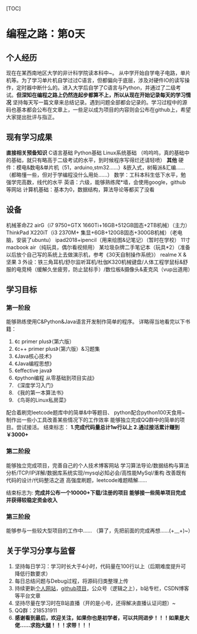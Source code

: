 [TOC]

# 编程之路：第0天
## 个人经历
现在在某西南地区大学的非计科学院读本科中~。
从中学开始自学电子电路，单片机等。为了学习单片机自学过过C语言，但都偏向于底层，涉及对硬件IO的读写操作，定时器中断什么的。进入大学后自学了C语言与Python，并通过了二级考试。**但深知在编程之路上仍然连起步都算不上，所以从现在开始记录每天的学习情况**
坚持每天写一篇文章来总结记录。遇到问题全部都会记录的。学习过程中的源码也基本都会公布在文章上，一些足以成为项目的内容则会公布在github上，希望大家提出批评与指正。

## 现有学习成果

**直接相关预备知识**
C语言基础
Python基础
Linux系统基础
（呜呜呜，真的基础中的基础，就只有略高于二级考试的水平，到时候程序写得烂还请轻喷）
**其他**
硬件：模电&数电&单片机（51，arduino,stm32……）&嵌入式，树莓派&汇编……（都略懂一些，但对于学编程没什么用处……）
数学：工科本科生低下水平，勉强学完高数，线代的水平
英语：六级，能够熟练爬*墙，会使用google，github等网站
计算机基础：基本为0，数据结构，算法导论等都买了没看


## 设备
机械革命Z2 airG（i7 9750+GTX 1660Ti+16GB+512GB固态+2TB机械）（主力）
ThinkPad X220iT（i3 2370M+ 集显+6GB+120GB固态+300GB机械）（老电脑，安装了ubuntu）
ipad2018+ipencil（用来绘图&记笔记）（暂时在学校）
11寸macbook air（纯玩具，偶尔看视频用）
某垃圾杂牌二手笔记本（玩具*2）（准备以后放个自己写的系统上去做演示机，参考《30天自制操作系统》）
realme X & 坚果 3
外设：铁三角耳机/舒尔监听耳机/杜伽K320机械键盘/人体工程学鼠标&舒服的电竞椅（缓解久坐疲劳，防止鼠标手）/数位板&摄像头&麦克风（vup出道用）

## 学习目标
### 第一阶段
能够熟练使用C&Python&Java语言开发制作简单的程序。
详略得当地看完以下书籍：

 1. 《c primer plus》（第六版）
 2. 《c++ primer plus》（第六版）&习题集
 3. 《Java核心技术》
 4. 《Java编程思想》
 5. 《effective java》
 6. 《python编程 从零基础到项目实战》
 7. 《深度学习入门》
 8. 《我的第一本算法书》
 9. 《鸟哥的Linux私房菜》

配合着刷完leetcode题库中的简单&中等题目、
python配合python100天食用~
制作出一些小工具改善某些情况下的工作效率
能够独立完成QQ群中的简单的项目。尝试接活。
结束标志：
**1.完成代码量总计1w行以上
2.通过接活累计赚到￥3000+**

### 第二阶段
能够独立完成项目，完善自己的个人技术博客网站
学习算法导论/数据结构与算法分析/TCP/IP详解/数据库系统实现/mysql必知必会/高性能MySql/重构 改善既有代码的设计/代码整洁之道
高强度刷题，leetcode难题精解……

结束标志为: 
**完成并公布一个10000+下载/注册的项目
能够接一些简单项目完成并获得较稳定资金收入**
	

### 第三阶段
能够参与一些较大型项目的工作中……
（算了，先把前面的完成再想……(+﹏+)~）

##  关于学习分享与监督
1. 坚持每日学习：学习时长大于4小时，代码量在100行以上（后期难度提升可降低行数要求）
2. 每日总结问题与Debug过程，将源码归类整理上传
3. 持续更新[个人网站](http://beyondlogic.cn/)，[github项目](https://github.com/zerobeyondlogic/The-way-of-coding)，公众号（逻辑之上），b站专栏，CSDN博客等平台文章
4. 坚持尽量在学习时在B站直播（开的是小号，还得解决直播认证问题）~
5. QQ群：218531911
6. **感谢看到最后，欢迎关注，如果你也是初学者，可以共同进步！！！如果是大佬……求抱大腿！！！求带！！！**




